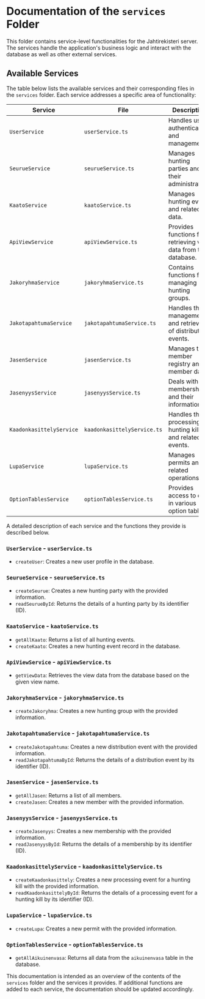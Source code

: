 # Documentation of the `services` Folder

This folder contains service-level functionalities for the Jahtirekisteri server. The services handle the application's business logic and interact with the database as well as other external services.

## Available Services

The table below lists the available services and their corresponding files in the `services` folder. Each service addresses a specific area of functionality:

| Service                 | File                      | Description |
|-------------------------|---------------------------|-------------|
| `UserService`           | `userService.ts`          | Handles user authentication and management. |
| `SeurueService`         | `seurueService.ts`        | Manages hunting parties and their administration. |
| `KaatoService`          | `kaatoService.ts`         | Manages hunting events and related data. |
| `ApiViewService`        | `apiViewService.ts`       | Provides functions for retrieving view data from the database. |
| `JakoryhmaService`      | `jakoryhmaService.ts`     | Contains functions for managing hunting groups. |
| `JakotapahtumaService`  | `jakotapahtumaService.ts` | Handles the management and retrieval of distribution events. |
| `JasenService`          | `jasenService.ts`         | Manages the member registry and member data. |
| `JasenyysService`       | `jasenyysService.ts`      | Deals with memberships and their information. |
| `KaadonkasittelyService`| `kaadonkasittelyService.ts` | Handles the processing of hunting kills and related events. |
| `LupaService`           | `lupaService.ts`          | Manages permits and related operations. |
| `OptionTablesService`   | `optionTablesService.ts`  | Provides access to data in various option tables. |

A detailed description of each service and the functions they provide is described below.

### `UserService` - `userService.ts`
- `createUser`: Creates a new user profile in the database.

### `SeurueService` - `seurueService.ts`
- `createSeurue`: Creates a new hunting party with the provided information.
- `readSeurueById`: Returns the details of a hunting party by its identifier (ID).

### `KaatoService` - `kaatoService.ts`
- `getAllKaato`: Returns a list of all hunting events.
- `createKaato`: Creates a new hunting event record in the database.

### `ApiViewService` - `apiViewService.ts`
- `getViewData`: Retrieves the view data from the database based on the given view name.

### `JakoryhmaService` - `jakoryhmaService.ts`
- `createJakoryhma`: Creates a new hunting group with the provided information.

### `JakotapahtumaService` - `jakotapahtumaService.ts`
- `createJakotapahtuma`: Creates a new distribution event with the provided information.
- `readJakotapahtumaById`: Returns the details of a distribution event by its identifier (ID).

### `JasenService` - `jasenService.ts`
- `getAllJasen`: Returns a list of all members.
- `createJasen`: Creates a new member with the provided information.

### `JasenyysService` - `jasenyysService.ts`
- `createJasenyys`: Creates a new membership with the provided information.
- `readJasenyysById`: Returns the details of a membership by its identifier (ID).

### `KaadonkasittelyService` - `kaadonkasittelyService.ts`
- `createKaadonkasittely`: Creates a new processing event for a hunting kill with the provided information.
- `readKaadonkasittelyById`: Returns the details of a processing event for a hunting kill by its identifier (ID).

### `LupaService` - `lupaService.ts`
- `createLupa`: Creates a new permit with the provided information.

### `OptionTablesService` - `optionTablesService.ts`
- `getAllAikuinenvasa`: Returns all data from the `aikuinenvasa` table in the database.

This documentation is intended as an overview of the contents of the `services` folder and the services it provides. If additional functions are added to each service, the documentation should be updated accordingly.